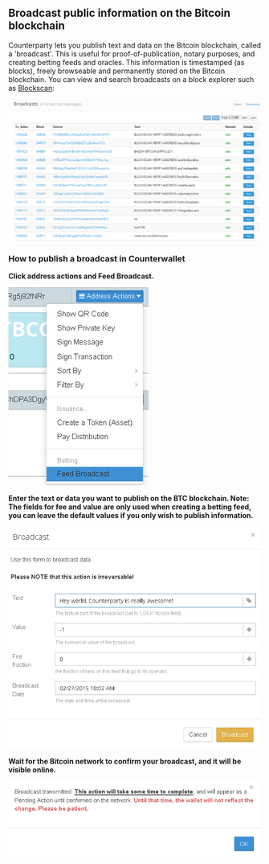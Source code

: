 Broadcast public information on the Bitcoin blockchain
---------------------------

Counterparty lets you publish text and data on the Bitcoin blockchain, called a 'broadcast'. This is useful for proof-of-publication, notary purposes, and creating betting feeds and oracles. This information is timestamped (as blocks), freely browseable and permanently stored on the Bitcoin blockchain. You can view and search broadcasts on a block explorer such as [Blockscan](http://blockscan.com/broadcast?p=0&g=&s=&text=&option=):

![](/_images/broadcast1.png)

### How to publish a broadcast in Counterwallet

**Click address actions and Feed Broadcast.**

![](/_images/broadcast2.png)

**Enter the text or data you want to publish on the BTC blockchain. Note: The fields for fee and value are only used when creating a betting feed, you can leave the default values if you only wish to publish information.**

![](/_images/broadcast3.png)

**Wait for the Bitcoin network to confirm your broadcast, and it will be visible online.**

![](/_images/broadcast4.png)
